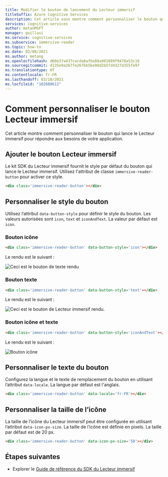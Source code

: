 ```yaml
---
title: Modifier le bouton de lancement du Lecteur immersif
titleSuffix: Azure Cognitive Services
description: Cet article vous montre comment personnaliser le bouton qui lance le Lecteur immersif.
services: cognitive-services
author: metanMSFT
manager: guillasi
ms.service: cognitive-services
ms.subservice: immersive-reader
ms.topic: how-to
ms.date: 03/08/2021
ms.author: metang
ms.openlocfilehash: d60e37a437cacda8afbe88a901089f9478a53c16
ms.sourcegitcommit: d135e9a267fe26fbb5be98d2b5fd4327d355fe97
ms.translationtype: HT
ms.contentlocale: fr-FR
ms.lasthandoff: 03/10/2021
ms.locfileid: "102608612"
---
```

# <a name="how-to-customize-the-immersive-reader-button"></a>Comment personnaliser le bouton Lecteur immersif

Cet article montre comment personnaliser le bouton qui lance le Lecteur immersif pour répondre aux besoins de votre application.

## <a name="add-the-immersive-reader-button"></a>Ajouter le bouton Lecteur immersif

Le kit SDK du Lecteur immersif fournit le style par défaut du bouton qui lance le Lecteur immersif. Utilisez l'attribut de classe `immersive-reader-button` pour activer ce style.

```html
<div class='immersive-reader-button'></div>
```

## <a name="customize-the-button-style"></a>Personnaliser le style du bouton

Utilisez l’attribut `data-button-style` pour définir le style du bouton. Les valeurs autorisées sont `icon`, `text` et `iconAndText`. La valeur par défaut est `icon`.

### <a name="icon-button"></a>Bouton icône

```html
<div class='immersive-reader-button' data-button-style='icon'></div>
```

Le rendu est le suivant :

![Ceci est le bouton de texte rendu](./media/button-icon.png)

### <a name="text-button"></a>Bouton texte

```html
<div class='immersive-reader-button' data-button-style='text'></div>
```

Le rendu est le suivant :

![Ceci est le bouton de Lecteur immersif rendu.](./media/button-text.png)

### <a name="icon-and-text-button"></a>Bouton icône et texte

```html
<div class='immersive-reader-button' data-button-style='iconAndText'></div>
```

Le rendu est le suivant :

![Bouton icône](./media/button-icon-and-text.png)

## <a name="customize-the-button-text"></a>Personnaliser le texte du bouton

Configurez la langue et le texte de remplacement du bouton en utilisant l’attribut `data-locale`. La langue par défaut est l'anglais.

```html
<div class='immersive-reader-button' data-locale='fr-FR'></div>
```

## <a name="customize-the-size-of-the-icon"></a>Personnaliser la taille de l’icône

La taille de l’icône du Lecteur immersif peut être configurée en utilisant l’attribut `data-icon-px-size`. La taille de l’icône est définie en pixels. La taille par défaut est de 20 px.

```html
<div class='immersive-reader-button' data-icon-px-size='50'></div>
```

## <a name="next-steps"></a>Étapes suivantes

* Explorer le [Guide de référence du SDK du Lecteur immersif](./reference.md)